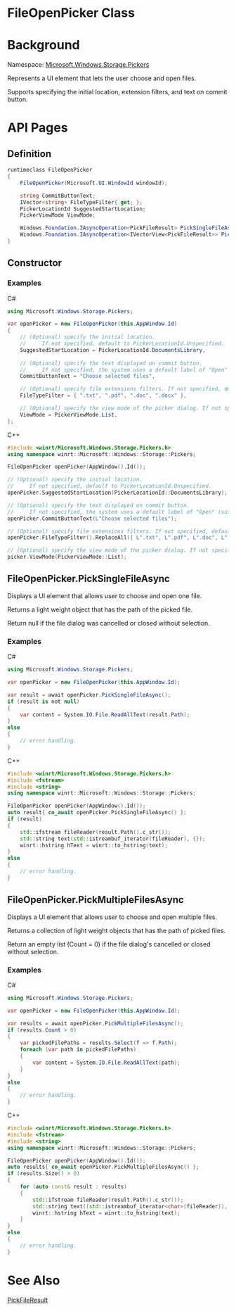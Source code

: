 FileOpenPicker Class
===

# Background

Namespace: [Microsoft.Windows.Storage.Pickers](./Microsoft.Windows.Storage.Pickers.md)

Represents a UI element that lets the user choose and open files.

Supports specifying the initial location, extension filters, and text on commit button.

# API Pages

## Definition

```C#
runtimeclass FileOpenPicker
{
    FileOpenPicker(Microsoft.UI.WindowId windowId);

    string CommitButtonText;
    IVector<string> FileTypeFilter{ get; };
    PickerLocationId SuggestedStartLocation;
    PickerViewMode ViewMode;

    Windows.Foundation.IAsyncOperation<PickFileResult> PickSingleFileAsync();
    Windows.Foundation.IAsyncOperation<IVectorView<PickFileResult>> PickMultipleFilesAsync();
}
```

## Constructor

### Examples
C#

```C#
using Microsoft.Windows.Storage.Pickers;

var openPicker = new FileOpenPicker(this.AppWindow.Id)
{
    // (Optional) specify the initial location.
    //     If not specified, default to PickerLocationId.Unspecified.
    SuggestedStartLocation = PickerLocationId.DocumentsLibrary,
    
    // (Optional) specify the text displayed on commit button. 
    //     If not specified, the system uses a default label of "Open" (suitably translated).
    CommitButtonText = "Choose selected files",

    // (Optional) specify file extensions filters. If not specified, default to all (*.*)
    FileTypeFilter = { ".txt", ".pdf", ".doc", ".docx" },

    // (Optional) specify the view mode of the picker dialog. If not specified, default to List.
    ViewMode = PickerViewMode.List,
};
```

C++

```C++
#include <winrt/Microsoft.Windows.Storage.Pickers.h>
using namespace winrt::Microsoft::Windows::Storage::Pickers;

FileOpenPicker openPicker(AppWindow().Id());

// (Optional) specify the initial location.
//     If not specified, default to PickerLocationId.Unspecified.
openPicker.SuggestedStartLocation(PickerLocationId::DocumentsLibrary);

// (Optional) specify the text displayed on commit button. 
//     If not specified, the system uses a default label of "Open" (suitably translated).
openPicker.CommitButtonText(L"Choose selected files");

// (Optional) specify file extensions filters. If not specified, default to all (*.*)
openPicker.FileTypeFilter().ReplaceAll({ L".txt", L".pdf", L".doc", L".docx" });

// (Optional) specify the view mode of the picker dialog. If not specified, default to List.
picker.ViewMode(PickerViewMode::List);
```

## FileOpenPicker.PickSingleFileAsync

Displays a UI element that allows user to choose and open one file.

Returns a light weight object that has the path of the picked file.

Return null if the file dialog was cancelled or closed without selection.

### Examples

C#

```C#
using Microsoft.Windows.Storage.Pickers;

var openPicker = new FileOpenPicker(this.AppWindow.Id);

var result = await openPicker.PickSingleFileAsync();
if (result is not null)
{
    var content = System.IO.File.ReadAllText(result.Path);
}
else
{
    // error handling.
}
```

C++
```C++
#include <winrt/Microsoft.Windows.Storage.Pickers.h>
#include <fstream>
#include <string>
using namespace winrt::Microsoft::Windows::Storage::Pickers;

FileOpenPicker openPicker(AppWindow().Id());
auto result{ co_await openPicker.PickSingleFileAsync() };
if (result)
{
    std::ifstream fileReader(result.Path().c_str());
    std::string text(std::istreambuf_iterator(fileReader), {});
    winrt::hstring hText = winrt::to_hstring(text);
}
else
{
    // error handling.
}
```

## FileOpenPicker.PickMultipleFilesAsync

Displays a UI element that allows user to choose and open multiple files.

Returns a collection of light weight objects that has the path of picked files.

Return an empty list (Count = 0) if the file dialog's cancelled or closed without selection.

### Examples

C#

```C#
using Microsoft.Windows.Storage.Pickers;

var openPicker = new FileOpenPicker(this.AppWindow.Id);

var results = await openPicker.PickMultipleFilesAsync();
if (results.Count > 0)
{
    var pickedFilePaths = results.Select(f => f.Path);
    foreach (var path in pickedFilePaths)
    {
        var content = System.IO.File.ReadAllText(path);
    }
}
else
{
    // error handling.
}
```

C++
```C++
#include <winrt/Microsoft.Windows.Storage.Pickers.h>
#include <fstream>
#include <string>
using namespace winrt::Microsoft::Windows::Storage::Pickers;

FileOpenPicker openPicker(AppWindow().Id());
auto results{ co_await openPicker.PickMultipleFilesAsync() };
if (results.Size() > 0)
{
    for (auto const& result : results)
    {
        std::ifstream fileReader(result.Path().c_str());
        std::string text((std::istreambuf_iterator<char>(fileReader)), std::istreambuf_iterator<char>());
        winrt::hstring hText = winrt::to_hstring(text);
    }
}
else
{
    // error handling.
}
```

# See Also

[PickFileResult](./PickFileResult.md)

